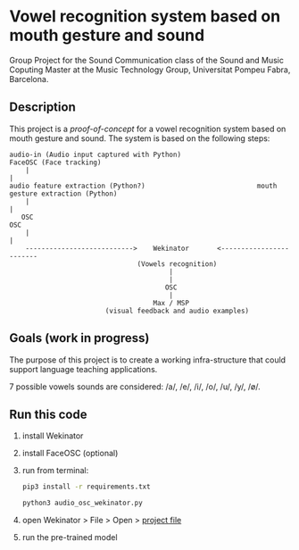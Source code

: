 # Vowel recognition system based on mouth gesture and sound

Group Project for the Sound Communication class of the Sound and Music Coputing Master at the Music Technology Group, Universitat Pompeu Fabra, Barcelona.

## Description

This project is a *proof-of-concept* for a vowel recognition system based on mouth gesture and sound. 
The system is based on the following steps:

```tree
audio-in (Audio input captured with Python)                     FaceOSC (Face tracking)
    |                                                                       |
audio feature extraction (Python?)                            mouth gesture extraction (Python)
    |                                                                       |
   OSC                                                                     OSC
    |                                                                       |                                           
    --------------------------->    Wekinator       <------------------------
                                (Vowels recognition)
                                        |
                                        |
                                       OSC
                                        |
                                    Max / MSP
                        (visual feedback and audio examples)
```

## Goals (work in progress)

The purpose of this project is to create a working infra-structure that could support language teaching applications.

7 possible vowels sounds are considered: /a/, /e/, /i/, /o/, /u/, /y/, /ø/.

## Run this code

1. install Wekinator

1. install FaceOSC (optional)

1. run from terminal:

    ```bash
    pip3 install -r requirements.txt

    python3 audio_osc_wekinator.py
    ```

1. open Wekinator > File > Open > [project file](./WekinatorProject/WekinatorProject.wekproj)

1. run the pre-trained model